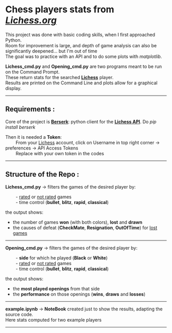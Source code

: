 # Chess players stats from <a href="https://lichess.org" target="_blank">*Lichess.org*</a>

This project was done with basic coding skills, when I first approached Python.\
Room for improvement is large, and depth of game analysis can also be significantly deepened... but I'm out of time\
The goal was to practice with an API and to do some plots with *matplotlib*.

**Lichess_cmd.py** and **Opening_cmd.py** are two programs meant to be run on the Command Prompt.\
These return stats for the searched <a href="https://lichess.org" target="_blank">**Lichess**</a> player.\
Results are printed on the Command Line and plots allow for a graphical display.

------------------------------------
## Requirements :
Core of the project is [**Berserk**](https://pypi.org/project/berserk): python client for the [**Lichess API**](https://lichess.org/api). Do *pip install berserk*

Then it is needed a **Token**:\
&ensp;&thinsp;&ensp;&thinsp;&ensp;&thinsp; From your [Lichess](https://lichess.org) account, click on Username in top right corner → preferences → API Access Tokens\
&ensp;&thinsp;&ensp;&thinsp;&ensp;&thinsp; Replace with your own token in the codes

------------------------------------
## Structure of the Repo :

**Lichess_cmd.py** → filters the games of the desired player by:
<br>

&ensp;&thinsp;&ensp;&thinsp;&ensp;&thinsp; - <u>rated</u> or <u>not rated</u> games  
&ensp;&thinsp;&ensp;&thinsp;&ensp;&thinsp; - time control (**bullet**, **blitz**, **rapid**, **classical**)

the output shows:
* the number of games **won** (with both colors), **lost** and **drawn**
* the causes of defeat (**CheckMate**, **Resignation**, **OutOfTime**) for <u>lost games</u>
---------------

**Opening_cmd.py** → filters the games of the desired player by:
<br>

&ensp;&thinsp;&ensp;&thinsp;&ensp;&thinsp; -  **side** for which he played (**Black** or **White**)\
&ensp;&thinsp;&ensp;&thinsp;&ensp;&thinsp; -  <u>rated</u> or <u>not rated</u> games\
&ensp;&thinsp;&ensp;&thinsp;&ensp;&thinsp; -  time control (**bullet**, **blitz**, **rapid**, **classical**)

the output shows:
* the **most played openings** from that side
* the **performance** on those openings (**wins**, **draws** and **losses**)
-------------------------

**example.ipynb** → **NoteBook** created just to show the results, adapting the source code.\
Here stats computed for two example players

---------------------------------
